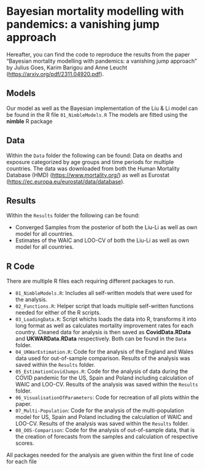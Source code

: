 ﻿# Bayesian mortality modelling with pandemics: a vanishing jump approach
Hereafter, you can find the code to reproduce the results from the paper “Bayesian mortality modelling with pandemics: a vanishing jump approach” by Julius Goes, Karim Barigou and Anne Leucht (https://arxiv.org/pdf/2311.04920.pdf).

## Models 
Our model as well as the Bayesian implementation of the Liu & Li model can be found in the R file `01_NimbleModels.R`
The models are fitted using the **nimble** R package 

## Data 
Within the `Data` folder the following can be found: Data on deaths and exposure categorized by age groups and time periods for multiple countries. 
The data was downloaded from both the Human Mortality Database (HMD) (https://www.mortality.org/) as well as Eurostat (https://ec.europa.eu/eurostat/data/database). 

## Results
Within the `Results` folder the following can be found: 
  * Converged Samples from the posterior of both the Liu-Li as well as own model for all countries.
  * Estimates of the WAIC and LOO-CV of both the Liu-Li as well as own model for all countries.

## R Code
There are multiple R files each requiring different packages to run.  

* `01_NimbleModels.R`: Includes all self-written models that were used for the analysis.
* `02_Functions.R`: Helper script that loads multiple self-written functions needed for either of the R scripts. 
* `03_LoadingData.R`: Script whichs loads the data into R, transforms it into long format as well as calculates mortality improvement rates for each country. Cleaned data for analysis is then saved as **CovidData.RData** and **UKWARData.RData** respectively. Both can be found in the `Data` folder.
* `04_UKWarEstimation.R`: Code for the analysis of the England and Wales data used for out-of-sample comparison. Results of the analysis was saved within the `Results` folder. 
* `05_EstimationCovidJumps.R`: Code for the analysis of data during the COVID pandemic for the US, Spain and Poland including calculation of WAIC and LOO-CV. Results of the analysis was saved within the `Results` folder.
* `06_VisualisationOfParameters`: Code for recreation of all plots within the paper. 
* `07_Multi-Population`: Code for the analysis of the multi-population model for US, Spain and Poland including the calculation of WAIC and LOO-CV. Results of the analysis was saved within the `Results` folder.
* `08_OOS-Comparison`: Code for the analysis of out-of-sample data, that is the creation of forecasts from the samples and calculation of respective scores. 

All packages needed for the analysis are given within the first line of code for each file 


